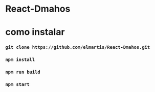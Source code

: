 # React-Dmahos
# como instalar 

### `git clone https://github.com/elmartis/React-Dmahos.git`
### `npm install`
### `npm run build`
### `npm start`




